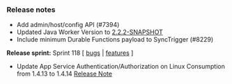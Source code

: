 
### Release notes
<!-- Please add your release notes in the following format:
- My change description (#PR)
-->
- Add admin/host/config API (#7394)
- Updated Java Worker Version to [2.2.2-SNAPSHOT](https://github.com/Azure/azure-functions-java-worker/releases/tag/2.2.2-SNAPSHOT)
- Include minimum Durable Functions payload to SyncTrigger (#8229)

**Release sprint:** Sprint 118
[ [bugs](https://github.com/Azure/azure-functions-host/issues?q=is%3Aissue+milestone%3A%22Functions+Sprint+118%22+label%3Abug+is%3Aclosed) | [features](https://github.com/Azure/azure-functions-host/issues?q=is%3Aissue+milestone%3A%22Functions+Sprint+118%22+label%3Afeature+is%3Aclosed) ]
- Update App Service Authentication/Authorization on Linux Consumption from 1.4.13 to 1.4.14 [Release Note](https://github.com/Azure/app-service-announcements/issues/358)
